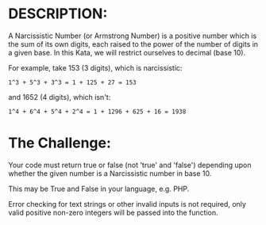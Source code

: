 # DESCRIPTION:
A Narcissistic Number (or Armstrong Number) is a positive number which is the sum of its own digits, each raised to the power of the number of digits in a given base. In this Kata, we will restrict ourselves to decimal (base 10).

For example, take 153 (3 digits), which is narcissistic:

    1^3 + 5^3 + 3^3 = 1 + 125 + 27 = 153
and 1652 (4 digits), which isn't:

    1^4 + 6^4 + 5^4 + 2^4 = 1 + 1296 + 625 + 16 = 1938
# The Challenge:

Your code must return true or false (not 'true' and 'false') depending upon whether the given number is a Narcissistic number in base 10.

This may be True and False in your language, e.g. PHP.

Error checking for text strings or other invalid inputs is not required, only valid positive non-zero integers will be passed into the function.
